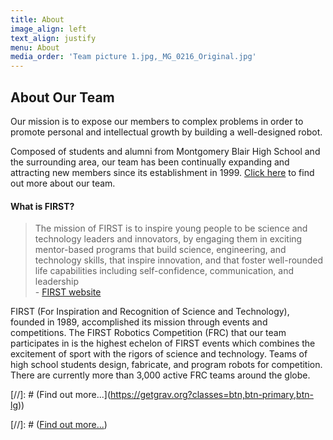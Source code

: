 ```yaml
---
title: About
image_align: left
text_align: justify
menu: About
media_order: 'Team picture 1.jpg,_MG_0216_Original.jpg'
---
```


## About Our Team

Our mission is to expose our members to complex problems in order to promote
personal and intellectual growth by building a well-designed robot.

Composed of students and alumni from Montgomery Blair High School and the surrounding area, our team has been continually expanding and attracting new members 
since its establishment in 1999. [Click here](../../about-us) to find out more about our team.

#### What is FIRST?
> The mission of FIRST is to inspire young people to be science and technology
> leaders and innovators, by engaging them in exciting mentor-based programs that build
> science, engineering, and technology skills, that inspire innovation, and that foster
> well-rounded life capabilities including self-confidence, communication, and leadership
></br>- [FIRST website](https://www.firstinspires.org)

FIRST (For Inspiration and Recognition of Science and Technology), founded in 1989, accomplished its mission through events and competitions. The FIRST Robotics 
Competition (FRC) that our team participates in is the highest echelon of FIRST events which combines the excitement of sport with the rigors of science and 
technology. Teams of high school students design, fabricate, and program robots for competition. There are currently more than 3,000 active FRC teams around the 
globe.

[//]: # (Find out more...](https://getgrav.org?classes=btn,btn-primary,btn-lg))




[//]: # ([Find out more...](https://getgrav.org?classes=btn,btn-primary,btn-lg))
